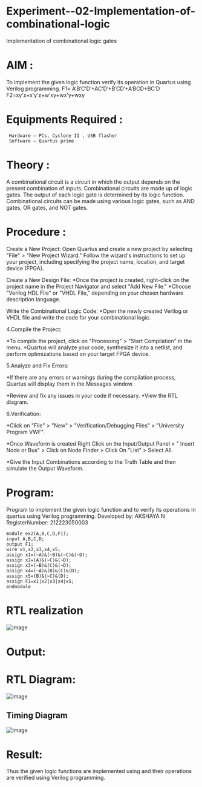 # Experiment--02-Implementation-of-combinational-logic
Implementation of combinational logic gates
 
# AIM :
To implement the given logic function verify its operation in Quartus using Verilog programming.
F1= A’B’C’D’+AC’D’+B’CD’+A’BCD+BC’D
F2=xy’z+x’y’z+w’xy+wx’y+wxy
 
 
 
# Equipments Required :
```
 Hardware – PCs, Cyclone II , USB flasher 
 Software – Quartus prime
```


# Theory :
A combinational circuit is a circuit in which the output depends on the present combination of inputs. Combinational circuits are made up of logic gates. The output of each logic gate is determined by its logic function. Combinational circuits can be made using various logic gates, such as AND gates, OR gates, and NOT gates. 
 
# Procedure :
Create a New Project:
Open Quartus and create a new project by selecting "File" > "New Project Wizard." Follow the wizard's instructions to set up your project, including specifying the project name, location, and target device (FPGA).

Create a New Design File:
*Once the project is created, right-click on the project name in the Project Navigator and select "Add New File." *Choose "Verilog HDL File" or "VHDL File," depending on your chosen hardware description language.

Write the Combinational Logic Code:
*Open the newly created Verilog or VHDL file and write the code for your combinational logic.

4.Compile the Project:

*To compile the project, click on "Processing" > "Start Compilation" in the menu. *Quartus will analyze your code, synthesize it into a netlist, and perform optimizations based on your target FPGA device.

5.Analyze and Fix Errors:

*If there are any errors or warnings during the compilation process, Quartus will display them in the Messages window.

*Review and fix any issues in your code if necessary. *View the RTL diagram.

6.Verification:

*Click on "File" > "New" > "Verification/Debugging Files" > "University Program VWF".

*Once Waveform is created Right Click on the Input/Output Panel > " Insert Node or Bus" > Click on Node Finder > Click On "List" > Select All.

*Give the Input Combinations according to the Truth Table and then simulate the Output Waveform.
 
# Program:

Program to implement the given logic function and to verify its operations in quartus using Verilog programming.
Developed by: AKSHAYA N
RegisterNumber: 212223050003

```
module ex2(A,B,C,D,F1);
input A,B,C,D;
output F1;
wire x1,x2,x3,x4,x5;
assign x1=(~A)&(~B)&(~C)&(~D);
assign x2=(A)&(~C)&(~D);
assign x3=(~B)&(C)&(~D);
assign x4=(~A)&(B)&(C)&(D);
assign x5=(B)&(~C)&(D);
assign F1=x1|x2|x3|x4|x5;
endmodule
```

# RTL realization
![image](https://github.com/Akshaya3563/Experiment--02-Implementation-of-combinational-logic-/assets/155092474/88a7bd90-c71b-46fb-bd0c-20a472317645)

# Output:
# RTL Diagram:
![image](https://github.com/Akshaya3563/Experiment--02-Implementation-of-combinational-logic-/assets/155092474/995682e9-519e-408c-a460-80342b729a98)

## Timing Diagram 
![image](https://github.com/Akshaya3563/Experiment--02-Implementation-of-combinational-logic-/assets/155092474/c48876fb-36e4-4f02-afa3-a5692132fe81)

# Result:
Thus the given logic functions are implemented using  and their operations are verified using Verilog programming.
